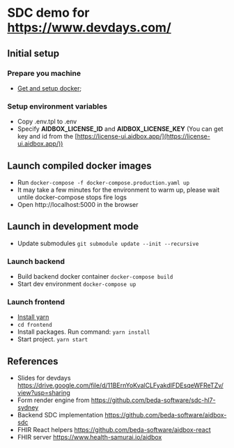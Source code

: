# SDC demo for https://www.devdays.com/

## Initial setup

### Prepare you machine

- [Get and setup docker](https://docs.docker.com/get-docker/);

### Setup environment variables

- Copy .env.tpl to .env
- Specify **AIDBOX_LICENSE_ID** and **AIDBOX_LICENSE_KEY** (You can get key and id from the [https://license-ui.aidbox.app/](https://license-ui.aidbox.app/))


## Launch compiled docker images
- Run ```docker-compose -f docker-compose.production.yaml up```
- It may take a few minutes for the environment to warm up, please wait untile docker-compose stops fire logs
- Open http://localhost:5000 in the browser 

## Launch in development mode 
- Update submodules ```git submodule update --init --recursive```
### Launch backend
- Build backend docker container ```docker-compose build```
- Start dev environment ```docker-compose up```
### Launch frontend
- [Install yarn](https://classic.yarnpkg.com/en/docs/instal)
- ```cd frontend```
- Install packages. Run command:
   ```yarn install```
- Start project. ```yarn start```

## References
- Slides for devdays https://drive.google.com/file/d/11BErnYoKvalCLFyakdIFDEsqeWFReTZv/view?usp=sharing
- Form render engine from https://github.com/beda-software/sdc-hl7-sydney
- Backend SDC implementation https://github.com/beda-software/aidbox-sdc
- FHIR React helpers https://github.com/beda-software/aidbox-react
- FHIR server https://www.health-samurai.io/aidbox

